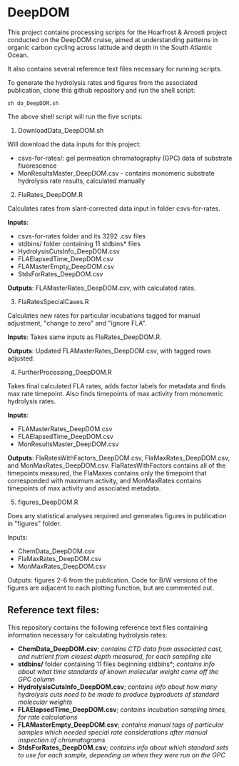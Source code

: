 # DeepDOM

This project contains processing scripts for the Hoarfrost & Arnosti project conducted on the DeepDOM cruise,
aimed at understanding patterns in organic carbon cycling across latitude and depth in the South Atlantic Ocean.

It also contains several reference text files necessary for running scripts.

To generate the hydrolysis rates and figures from the associated publication, clone this github repository and run the shell script:

`sh do_DeepDOM.sh`

The above shell script will run the five scripts:
1. DownloadData_DeepDOM.sh

  Will download the data inputs for this project:
  * csvs-for-rates/: gel permeation chromatography (GPC) data of substrate fluorescence
  * MonResultsMaster_DeepDOM.csv - contains monomeric substrate hydrolysis rate results, calculated manually

2. FlaRates_DeepDOM.R

  Calculates rates from slant-corrected data input in folder csvs-for-rates.

  **Inputs**:
  * csvs-for-rates folder and its 3292 .csv files
  * stdbins/ folder containing 11 stdbins* files
  * HydrolysisCutsInfo_DeepDOM.csv
  * FLAElapsedTime_DeepDOM.csv
  * FLAMasterEmpty_DeepDOM.csv
  * StdsForRates_DeepDOM.csv

  **Outputs**: FLAMasterRates_DeepDOM.csv, with calculated rates.   

3. FlaRatesSpecialCases.R

  Calculates new rates for particular incubations tagged for manual adjustment, "change to zero" and "ignore FLA".

  **Inputs**: Takes same inputs as FlaRates_DeepDOM.R.

  **Outputs**: Updated FLAMasterRates_DeepDOM.csv, with tagged rows adjusted.

4. FurtherProcessing_DeepDOM.R

  Takes final calculated FLA rates, adds factor labels for metadata and finds max rate timepoint. Also finds timepoints of max activity from monomeric hydrolysis rates.

  **Inputs**:
  * FLAMasterRates_DeepDOM.csv
  * FLAElapsedTime_DeepDOM.csv
  * MonResultsMaster_DeepDOM.csv

  **Outputs**: FlaRatesWithFactors_DeepDOM.csv, FlaMaxRates_DeepDOM.csv, and MonMaxRates_DeepDOM.csv. FlaRatesWithFactors contains all of the timepoints measured, the FlaMaxes contains only the timepoint that corresponded with maximum activity, and MonMaxRates contains timepoints of max activity and associated metadata.       

5. figures_DeepDOM.R

  Does any statistical analyses required and generates figures in publication in "figures" folder.

  Inputs:
  * ChemData_DeepDOM.csv
  * FlaMaxRates_DeepDOM.csv
  * MonMaxRates_DeepDOM.csv

  Outputs: figures 2-6 from the publication. Code for B/W versions of the figures are adjacent to each plotting function, but are commented out.


## Reference text files:

This repository contains the following reference text files containing information necessary for calculating hydrolysis rates:

* **ChemData_DeepDOM.csv**; *contains CTD data from associated cast, and nutrient from closest depth measured, for each sampling site*
* **stdbins/** folder containing 11 files beginning stdbins*; *contains info about what time standards of known molecular weight come off the GPC column*
* **HydrolysisCutsInfo_DeepDOM.csv**; *contains info about how many hydrolysis cuts need to be made to produce byproducts of standard molecular weights*
* **FLAElapsedTime_DeepDOM.csv**; *contains incubation sampling times, for rate calculations*
* **FLAMasterEmpty_DeepDOM.csv**; *contains manual tags of particular samples which needed special rate considerations after manual inspection of chromatograms*
* **StdsForRates_DeepDOM.csv**; *contains info about which standard sets to use for each sample, depending on when they were run on the GPC*
